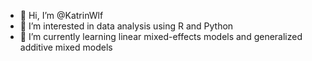 - 👋 Hi, I’m @KatrinWlf
- 👀 I’m interested in data analysis using R and Python 
- 🌱 I’m currently learning linear mixed-effects models and generalized additive mixed models

<!---
KatrinWlf/KatrinWlf is a ✨ special ✨ repository because its `README.md` (this file) appears on your GitHub profile.
You can click the Preview link to take a look at your changes.
--->
